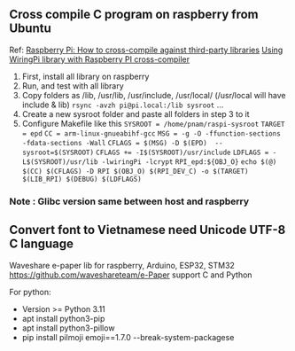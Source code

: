 ## Cross compile C program on raspberry from Ubuntu 
Ref: [Raspberry Pi: How to cross-compile against third-party libraries](https://deardevices.com/2019/12/25/raspberry-pi-sysroot/)
[Using WiringPi library with Raspberry PI cross-compiler](https://visualgdb.com/tutorials/raspberry/wiringPi/)
1. First, install all library on raspberry
2. Run, and test with all library
3. Copy folders as /lib, /usr/lib, /usr/include, /usr/local/ (/usr/local will have include & lib)
`rsync -avzh pi@pi.local:/lib sysroot` ...
4. Create a new sysroot folder and paste all folders in step 3 to it 
5. Configure Makefile like this 
`SYSROOT = /home/pnam/raspi-sysroot`
`TARGET = epd`
`CC = arm-linux-gnueabihf-gcc`
`MSG = -g -O -ffunction-sections -fdata-sections -Wall` 
`CFLAGS = $(MSG) -D $(EPD)  --sysroot=$(SYSROOT)`
`CFLAGS += -I$(SYSROOT)/usr/include` 
`LDFLAGS = -L$(SYSROOT)/usr/lib -lwiringPi -lcrypt`
`RPI_epd:${OBJ_O}`
	`echo $(@)`
	`$(CC) $(CFLAGS) -D RPI $(OBJ_O) $(RPI_DEV_C) -o $(TARGET) $(LIB_RPI) $(DEBUG) $(LDFLAGS)`	
### Note : Glibc version same between host and raspberry 

## Convert font to Vietnamese need Unicode UTF-8 C language
Waveshare e-paper lib for raspberry, Arduino, ESP32, STM32 https://github.com/waveshareteam/e-Paper support C and Python


For python: 
+ Version >= Python 3.11
+ apt install python3-pip
+ apt install python3-pillow
+ pip install pilmoji emoji==1.7.0 --break-system-packagese